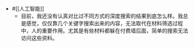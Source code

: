- #[[人工智能]]
    - 目前，我还没有认真对比过不同方式的深度搜索的结果到底怎么样。我总是感觉，仅仅靠几个关键字搜索出来的内容，无法取代在材料筛选过程中，人的重要作用。尤其是有些材料都躲在付费墙后面，简单的搜索无法访问这些资料。
